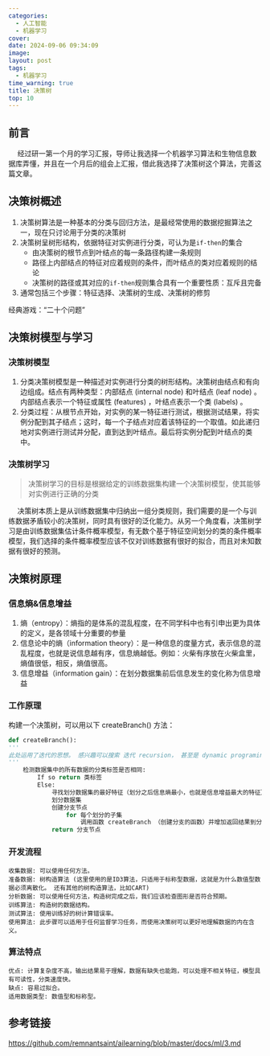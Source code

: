 ```yaml
---
categories: 
  - 人工智能
  - 机器学习
cover: 
date: 2024-09-06 09:34:09
image: 
layout: post
tags: 
  - 机器学习
time_warning: true
title: 决策树
top: 10
---
```

## 前言
&emsp; 经过研一第一个月的学习汇报，导师让我选择一个机器学习算法和生物信息数据库弄懂，并且在一个月后的组会上汇报，借此我选择了决策树这个算法，完善这篇文章。
<!-- more -->

## 决策树概述
1. 决策树算法是一种基本的分类与回归方法，是最经常使用的数据挖掘算法之一，现在只讨论用于分类的决策树
2. 决策树呈树形结构，依据特征对实例进行分类，可认为是`if-then`的集合
	- 由决策树的根节点到叶结点的每一条路径构建一条规则
	- 路径上内部结点的特征对应着规则的条件，而叶结点的类对应着规则的结论
	- 决策树的路径或其对应的`if-then`规则集合具有一个重要性质：互斥且完备
3. 通常包括三个步骤：特征选择、决策树的生成、决策树的修剪

经典游戏：“二十个问题”

## 决策树模型与学习
### 决策树模型
1. 分类决策树模型是一种描述对实例进行分类的树形结构。决策树由结点和有向边组成。结点有两种类型：内部结点 (internal node) 和叶结点 (leaf node) 。内部结点表示一个特征或属性 (features) ，叶结点表示一个类 (labels) 。
2. 分类过程：从根节点开始，对实例的某一特征进行测试，根据测试结果，将实例分配到其子结点；这时，每一个子结点对应着该特征的一个取值。如此递归地对实例进行测试并分配，直到达到叶结点。最后将实例分配到叶结点的类中。

### 决策树学习
> 决策树学习的目标是根据给定的训练数据集构建一个决策树模型，使其能够对实例进行正确的分类

&emsp; 决策树本质上是从训练数据集中归纳出一组分类规则，我们需要的是一个与训练数据矛盾较小的决策树，同时具有很好的泛化能力。从另一个角度看，决策树学习是由训练数据集估计条件概率模型，有无数个基于特征空间划分的类的条件概率模型，我们选择的条件概率模型应该不仅对训练数据有很好的拟合，而且对未知数据有很好的预测。

## 决策树原理
### 信息熵&信息增益
1. 熵（entropy）：熵指的是体系的混乱程度，在不同学科中也有引申出更为具体的定义，是各领域十分重要的参量
2. 信息论中的熵（information theory）：是一种信息的度量方式，表示信息的混乱程度，也就是说信息越有序，信息熵越低。例如：火柴有序放在火柴盒里，熵值很低，相反，熵值很高。
3. 信息增益（information gain）：在划分数据集前后信息发生的变化称为信息增益

### 工作原理
构建一个决策树，可以用以下 createBranch() 方法：
```python
def createBranch():
'''
此处运用了迭代的思想。 感兴趣可以搜索 迭代 recursion， 甚至是 dynamic programing。
'''
    检测数据集中的所有数据的分类标签是否相同:
        If so return 类标签
        Else:
            寻找划分数据集的最好特征（划分之后信息熵最小，也就是信息增益最大的特征）
            划分数据集
            创建分支节点
                for 每个划分的子集
                    调用函数 createBranch （创建分支的函数）并增加返回结果到分支节点中
            return 分支节点
```

### 开发流程
```
收集数据: 可以使用任何方法。
准备数据: 树构造算法 (这里使用的是ID3算法，只适用于标称型数据，这就是为什么数值型数据必须离散化。 还有其他的树构造算法，比如CART)
分析数据: 可以使用任何方法，构造树完成之后，我们应该检查图形是否符合预期。
训练算法: 构造树的数据结构。
测试算法: 使用训练好的树计算错误率。
使用算法: 此步骤可以适用于任何监督学习任务，而使用决策树可以更好地理解数据的内在含义。
```

### 算法特点
```
优点: 计算复杂度不高，输出结果易于理解，数据有缺失也能跑，可以处理不相关特征，模型具有可读性，分类速度快。
缺点: 容易过拟合。
适用数据类型: 数值型和标称型。
```

## 参考链接
<https://github.com/remnantsaint/ailearning/blob/master/docs/ml/3.md>
